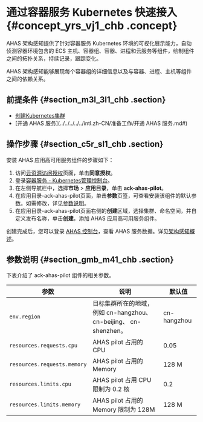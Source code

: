 # 通过容器服务 Kubernetes 快速接入 {#concept_yrs_vj1_chb .concept}

AHAS 架构感知提供了针对容器服务 Kubernetes 环境的可视化展示能力，自动侦测容器环境包含的 ECS 主机、容器组、容器、进程和云服务等组件，绘制组件之间的拓扑关系，持续记录，跟踪变化。

AHAS 架构感知能够展现每个容器组的详细信息以及与容器、进程、主机等组件之间的依赖关系。

## 前提条件 {#section_m3l_3l1_chb .section}

-   [创建Kubernetes集群](../../../../../intl.zh-CN/用户指南/Kubernetes集群/集群管理/创建Kubernetes集群.md#)
-   [开通 AHAS 服务](../../../../../intl.zh-CN/准备工作/开通 AHAS 服务.md#)

## 操作步骤 {#section_c5r_sl1_chb .section}

安装 AHAS 应用高可用服务组件的步骤如下：

1.  访问[云资源访问授权](https://ram.console.aliyun.com/#/role/authorize?request=%7B%22Requests%22%3A%20%7B%22request1%22%3A%20%7B%22RoleName%22%3A%20%22AliyunAHASDefaultRole%22%2C%20%22TemplateId%22%3A%20%22Default%22%7D%7D%2C%20%22ReturnUrl%22%3A%20%22https%3A//ahas.console.aliyun.com/%23/Setting%3fiis%3d1%26regionId%3dcn-hangzhou%22%2C%20%22Service%22%3A%20%22AHAS%22%7D)页面，单击**同意授权**。
2.  登录[容器服务 - Kubernetes管理控制台](https://cs.console.aliyun.com/?spm=a2c4g.11186623.2.17.66d75bc79AYTH7)。
3.  在左侧导航栏中，选择**市场** \> **应用目录**，单击 **ack-ahas-pilot**。
4.  在应用目录-ack-ahas-pilot页面，单击**参数**页签，可查看安装该组件的默认参数。如需修改，详见[参数说明](#section_gmb_m41_chb)。
5.  在应用目录-ack-ahas-pilot页面右侧的**创建**区域，选择集群、命名空间，并自定义发布名称，单击**创建**，添加 AHAS 应用高可用服务组件。

创建完成后，您可以登录 [AHAS 控制台](https://ahas.console.aliyun.com)，查看 AHAS 服务数据。详见[架构感知概述](intl.zh-CN/架构感知/架构感知概述.md#)。

## 参数说明 {#section_gmb_m41_chb .section}

下表介绍了 ack-ahas-pilot 组件的相关参数。

|参数|说明|默认值|
|--|--|---|
|`env.region` |目标集群所在的地域，例如 cn-hangzhou、cn-beijing、 cn-shenzhen。|cn-hangzhou|
|`resources.requests.cpu`|AHAS pilot 占用的 CPU|0.05|
|`resources.requests.memory`|AHAS pilot 占用的 Memory|128 M|
|`resources.limits.cpu`|AHAS pilot 占用 CPU 限制为 0.2 核|0.2|
|`resources.limits.memory`|AHAS pilot 占用的 Memory 限制为 128M|128 M|

